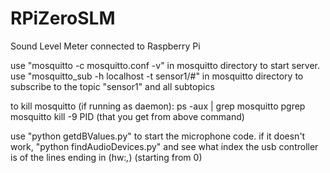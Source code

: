 # RPiZeroSLM

Sound Level Meter connected to Raspberry Pi

use "mosquitto -c mosquitto.conf -v" in mosquitto directory to start server.
use "mosquitto_sub -h localhost -t sensor1/#" in mosquitto directory to subscribe to the topic "sensor1" and all subtopics

to kill mosquitto (if running as daemon):
	ps -aux | grep mosquitto
	pgrep mosquitto
	kill -9 PID (that you get from above command)

use "python getdBValues.py" to start the microphone code.
	if it doesn't work, "python findAudioDevices.py" and see what index the usb controller is of the lines ending in (hw:*,*) (starting from 0)


